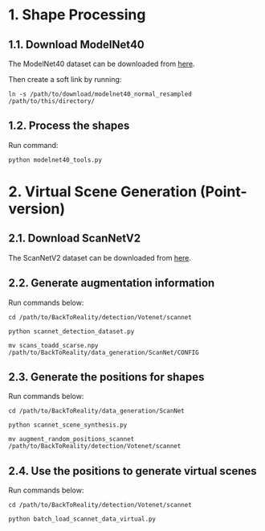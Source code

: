 # 1. Shape Processing

## 1.1. Download ModelNet40

The ModelNet40 dataset can be downloaded from [here](https://shapenet.cs.stanford.edu/media/modelnet40_normal_resampled.zip).  

Then create a soft link by running:

```.
ln -s /path/to/download/modelnet40_normal_resampled /path/to/this/directory/
```

## 1.2. Process the shapes

Run command:

```.
python modelnet40_tools.py
```

# 2. Virtual Scene Generation (Point-version)  

## 2.1. Download ScanNetV2

The ScanNetV2 dataset can be downloaded from [here](http://www.scan-net.org/).

## 2.2. Generate augmentation information

Run commands below:

```.
cd /path/to/BackToReality/detection/Votenet/scannet

python scannet_detection_dataset.py

mv scans_toadd_scarse.npy /path/to/BackToReality/data_generation/ScanNet/CONFIG
```

## 2.3. Generate the positions for shapes

Run commands below:

```.
cd /path/to/BackToReality/data_generation/ScanNet

python scannet_scene_synthesis.py

mv augment_random_positions_scannet /path/to/BackToReality/detection/Votenet/scannet
```

## 2.4. Use the positions to generate virtual scenes

Run commands below:

```.
cd /path/to/BackToReality/detection/Votenet/scannet

python batch_load_scannet_data_virtual.py
```

